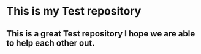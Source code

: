 # This is my Test repository
## This is a great Test repository I hope we are able to help each other out.
